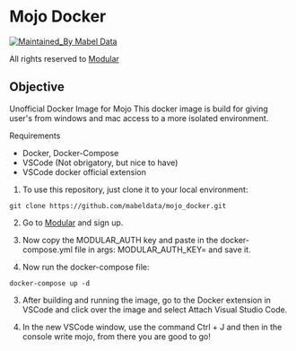 # Mojo Docker

[![Maintained_By Mabel Data](https://img.shields.io/badge/Maintained_By-MabelData-purple)](https://github.com/mabeldata/mojo_docker/blob/main/LICENSE)

All rights reserved to [Modular](https://www.modular.com/)

## Objective

Unofficial Docker Image for Mojo 
This docker image is build for giving user's from windows and mac access to a more isolated environment.


Requirements
- Docker, Docker-Compose
- VSCode (Not obrigatory, but nice to have)
- VSCode docker official extension

1. To use this repository, just clone it to your local environment:

```
git clone https://github.com/mabeldata/mojo_docker.git
```

2. Go to [Modular](https://developer.modular.com/signup) and sign up.

3. Now copy the MODULAR_AUTH key and paste in the docker-compose.yml file in args: MODULAR_AUTH_KEY= and save it.

2. Now run the docker-compose file:

```
docker-compose up -d
```

3. After building and running the image, go to the Docker extension in VSCode and click over the image and select Attach Visual Studio Code.

4. In the new VSCode window, use the command Ctrl + J and then in the console write mojo, from there you are good to go!

